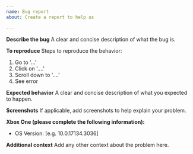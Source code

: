 ```yaml
---
name: Bug report
about: Create a report to help us

---
```


**Describe the bug**
A clear and concise description of what the bug is.

**To reproduce**
Steps to reproduce the behavior:
1. Go to '...'
2. Click on '....'
3. Scroll down to '....'
4. See error

**Expected behavior**
A clear and concise description of what you expected to happen.

**Screenshots**
If applicable, add screenshots to help explain your problem.

**Xbox One (please complete the following information):**
 - OS Version: [e.g. 10.0.17134.3036]

**Additional context**
Add any other context about the problem here.
